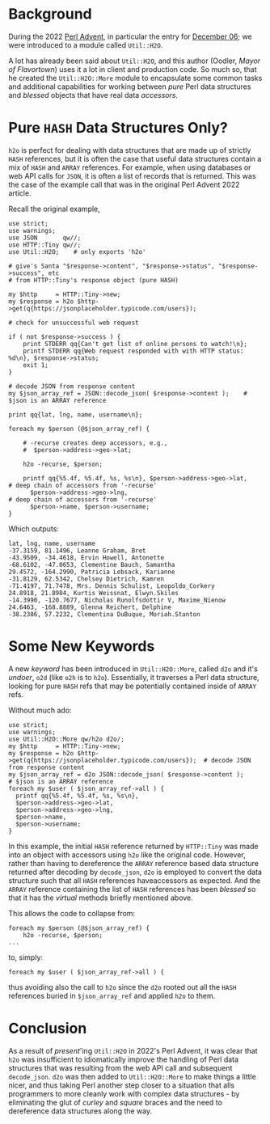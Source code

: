 # Background

During the 2022 [Perl Advent](https://perladvent.org/2022/2022-12-06.html), in particular the entry for [December 06](https://perladvent.org/2022/2022-12-06.html); we were introduced to a module called `Util::H2O`.

A lot has already been said about `Util::H2O`, and this author (Oodler, _Mayor of Flavortown_) uses it a lot in client and production code. So much so, that he created the `Util::H2O::More` module to encapsulate some common tasks and additional capabilities for working between _pure_ Perl data structures and _blessed_ objects that have real data _accessors_.

# Pure `HASH` Data Structures Only?

`h2o` is perfect for dealing with data structures that are made up of strictly `HASH` references, but it is often the case that useful data structures contain a mix of `HASH` and `ARRAY` references. For example, when using databases or web API calls for `JSON`, it is often a list of records that is returned. This was the case of the example call that was in the original Perl Advent 2022 article. 

Recall the original example,

```
use strict;
use warnings;
use JSON       qw//;
use HTTP::Tiny qw//;
use Util::H2O;    # only exports 'h2o'

# give's Santa "$response->content", "$response->status", "$response->success", etc
# from HTTP::Tiny's response object (pure HASH)

my $http     = HTTP::Tiny->new;
my $response = h2o $http->get(q{https://jsonplaceholder.typicode.com/users});

# check for unsuccessful web request

if ( not $response->success ) {
    print STDERR qq{Can't get list of online persons to watch!\n};
    printf STDERR qq{Web request responded with with HTTP status: %d\n}, $response->status;
    exit 1;
}

# decode JSON from response content
my $json_array_ref = JSON::decode_json( $response->content );    # $json is an ARRAY reference

print qq{lat, lng, name, username\n};

foreach my $person (@$json_array_ref) {

    # -recurse creates deep accessors, e.g.,
    #  $person->address->geo->lat;

    h2o -recurse, $person;

    printf qq{%5.4f, %5.4f, %s, %s\n}, $person->address->geo->lat,    # deep chain of accessors from '-recurse'
      $person->address->geo->lng,                                     # deep chain of accessors from '-recurse'
      $person->name, $person->username;
}
```

Which outputs:

```
lat, lng, name, username
-37.3159, 81.1496, Leanne Graham, Bret
-43.9509, -34.4618, Ervin Howell, Antonette
-68.6102, -47.0653, Clementine Bauch, Samantha
29.4572, -164.2990, Patricia Lebsack, Karianne
-31.8129, 62.5342, Chelsey Dietrich, Kamren
-71.4197, 71.7478, Mrs. Dennis Schulist, Leopoldo_Corkery
24.8918, 21.8984, Kurtis Weissnat, Elwyn.Skiles
-14.3990, -120.7677, Nicholas Runolfsdottir V, Maxime_Nienow
24.6463, -168.8889, Glenna Reichert, Delphine
-38.2386, 57.2232, Clementina DuBuque, Moriah.Stanton
```

# Some New Keywords

A new _keyword_ has been introduced in `Util::H2O::More`, called `d2o` and it's _undoer_, `o2d` (like `o2h` is to `h2o`). Essentially, it traverses a Perl data structure, looking for pure `HASH` refs that may be potentially contained inside of `ARRAY` refs.

Without much ado:

```
use strict;
use warnings;
use Util::H2O::More qw/h2o d2o/;
my $http     = HTTP::Tiny->new;
my $response = h2o $http->get(q{https://jsonplaceholder.typicode.com/users});  # decode JSON from response content
my $json_array_ref = d2o JSON::decode_json( $response->content );
# $json is an ARRAY reference
foreach my $user ( $json_array_ref->all ) {
  printf qq{%5.4f, %5.4f, %s, %s\n},
  $person->address->geo->lat,
  $person->address->geo->lng,
  $person->name,
  $person->username;
}
```

In this example, the initial `HASH` reference returned by `HTTP::Tiny` was made into an object with accessors using `h2o` like the original code. However, rather than having to dereference the `ARRAY` reference based data structure returned after decoding by `decode_json`, `d2o` is employed to convert the data structure such that all `HASH` references haveaccessors as expected. And the `ARRAY` reference containing the list of `HASH` references has been _blessed_ so that it has the _virtual_ methods briefly mentioned above.

This allows the code to collapse from:

```
foreach my $person (@$json_array_ref) {
    h2o -recurse, $person;
...
```
to, simply:

```
foreach my $user ( $json_array_ref->all ) {
```

thus avoiding also the call to `h2o` since the `d2o` rooted out all the `HASH` references buried in `$json_array_ref` and applied `h2o` to them.

# Conclusion

As a result of _present_'ing `Util::H2O` in 2022's Perl Advent, it was clear that `h2o` was insufficient to idiomatically improve the handling of Perl data structures that was resulting from the web API call and subsequent `decode_json`. `d2o` was then added to `Util::H2O::More` to make things a little nicer, and thus taking Perl another step closer to a situation that alls programmers to more cleanly work with complex data structures - by eliminating the glut of _curley_ and _square_ braces and the need to dereference data structures along the way.
